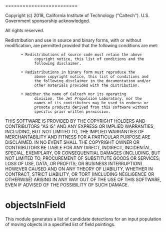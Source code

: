 =========================

Copyright (c) 2018, California Institute of Technology ("Caltech").
U.S. Government sponsorship acknowledged.

All rights reserved.

Redistribution and use in source and binary forms, with or without
modification, are permitted provided that the following conditions are
met:

	       • Redistributions of source code must retain the above
                 copyright notice, this list of conditions and the
                 following disclaimer.

	       • Redistributions in binary form must reproduce the
                 above copyright notice, this list of conditions and
                 the following disclaimer in the documentation and/or
                 other materials provided with the distribution.

	       • Neither the name of Caltech nor its operating
                 division, the Jet Propulsion Laboratory, nor the
                 names of its contributors may be used to endorse or
                 promote products derived from this software without
                 specific prior written permission.

THIS SOFTWARE IS PROVIDED BY THE COPYRIGHT HOLDERS AND CONTRIBUTORS
"AS IS" AND ANY EXPRESS OR IMPLIED WARRANTIES, INCLUDING, BUT NOT
LIMITED TO, THE IMPLIED WARRANTIES OF MERCHANTABILITY AND FITNESS FOR
A PARTICULAR PURPOSE ARE DISCLAIMED. IN NO EVENT SHALL THE COPYRIGHT
OWNER OR CONTRIBUTORS BE LIABLE FOR ANY DIRECT, INDIRECT, INCIDENTAL,
SPECIAL, EXEMPLARY, OR CONSEQUENTIAL DAMAGES (INCLUDING, BUT NOT
LIMITED TO, PROCUREMENT OF SUBSTITUTE GOODS OR SERVICES; LOSS OF USE,
DATA, OR PROFITS; OR BUSINESS INTERRUPTION) HOWEVER CAUSED AND ON ANY
THEORY OF LIABILITY, WHETHER IN CONTRACT, STRICT LIABILITY, OR TORT
(INCLUDING NEGLIGENCE OR OTHERWISE) ARISING IN ANY WAY OUT OF THE USE
OF THIS SOFTWARE, EVEN IF ADVISED OF THE POSSIBILITY OF SUCH DAMAGE.

# objectsInField
This module generates a list of candidate detections for an input population of moving objects in a specified list of field pointings.
